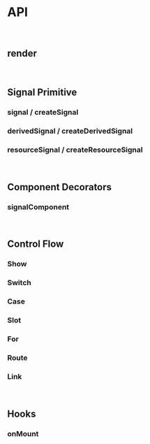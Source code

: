 
# API

<br>

## render

<br>

## Signal Primitive

### signal / createSignal 

### derivedSignal / createDerivedSignal 

### resourceSignal / createResourceSignal 

<br>

## Component Decorators

### signalComponent

<br>

## Control Flow

### Show

### Switch

### Case

### Slot

### For

### Route

### Link

<br>

## Hooks

### onMount
